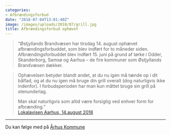 ```yaml
---
categories:
- Afbrændingsforbud
date: "2018-07-04T13:01:40Z"
image: /images/uploads/2018/07/grill.jpg
title: Afbrændingsforbud ophævet
---
```


> “Østjyllands Brandvæsen har tirsdag 14. august ophævet afbrændingsforbuddet, som blev indført for to måneder siden.  
> Afbrændingsforbuddet blev indført 15. juni på grund af tørke i Odder, Skanderborg, Samsø og Aarhus – de fire kommuner som Østjyllands Brandvæsen dækker.

> Ophævelsen betyder blandt andet, at du nu igen må tænde op i dit bålfad, og at du nu igen må bruge din grill overalt (dog naturligvis ikke indenfor). I forbudsperioden har man kun måttet bruge sin grill på stenunderlag.
> 
> Man skal naturligvis som altid være forsigtig ved enhver form for afbrænding.”  
> [Lokalavisen Aarhus, 14.august 2018](http://aarhus.lokalavisen.dk/112/2018-08-14/-Afbr%C3%A6ndingsforbud-oph%C3%A6vet-i-Aarhus-og-Skanderborg-2559949.html?utm_campaign=Smukfest%3A%2018-%C3%A5rig%20v%C3%A6kket%20af%20fremmed%20mand%20i%20hendes%20telt%20%7C%20Efterlyst%20mand%20fra%20Hinnerup%20er%20fundet%20d%C3%B8d&utm_medium=newsletter&utm_source=Lokalavisen%20Aarhus)
---

Du kan følge med på [Århus Kommune](https://aarhus.dk/nyheder/borgmesterens-afdeling/nyheder-fra-borgmesterens-afdeling/juli-2018/opdatering-af-afbraendingsforbuddet-fra-den-15-juni/?utm_campaign=afbrændingsforbud_-_opdateret_-_4._juli&utm_medium=social&utm_source=facebook)
